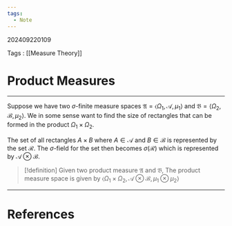 ```yaml
---
tags:
  - Note
---
```

202409220109

Tags : [[Measure Theory]]
# Product Measures
---
Suppose we have two $\sigma$-finite measure spaces $\mathfrak{A}=\langle \Omega_{1}, \mathcal{A}, \mu_{1}\rangle$ and $\mathfrak B = \langle \Omega_{2}, \mathcal B, \mu_{2}\rangle$. 
We in some sense want to find the size of rectangles that can be formed in the product $\Omega_{1} \times \Omega_{2}$. 

The set of all rectangles $A\times B$ where $A \in \mathcal{A}$ and $B\in \mathcal B$ is represented by the set $\mathcal{R}$. The $\sigma$-field for the set then becomes $\sigma(\mathcal R)$ which is represented by $\mathcal{A} \otimes \mathcal B$.

>[!definition] 
>Given two product measure $\mathfrak A$ and $\mathfrak B$, The   product measure space is given by $\langle \Omega_{1}\times \Omega_{2}, \mathcal{A}\otimes \mathcal B, \mu_{1} \otimes \mu_{2} \rangle$

---
# References
